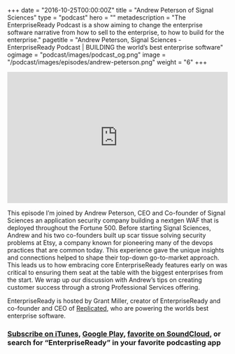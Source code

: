 +++
date = "2016-10-25T00:00:00Z"
title = "Andrew Peterson of Signal Sciences"
type = "podcast"
hero = ""
metadescription = "The EnterpriseReady Podcast is a show aiming to change the enterprise software narrative from how to sell to the enterprise, to how to build for the enterprise."
pagetitle = "Andrew Peterson, Signal Sciences - EnterpriseReady Podcast | BUILDING the world’s best enterprise software"
ogimage = "podcast/images/podcast_og.png"
image = "/podcast/images/episodes/andrew-peterson.png"
weight = "6"
+++

<iframe width="100%" height="300" scrolling="no" frameborder="no" allow="autoplay" src="https://w.soundcloud.com/player/?url=https%3A//api.soundcloud.com/tracks/596982795&color=%23ee5042&auto_play=false&hide_related=false&show_comments=true&show_user=true&show_reposts=false&show_teaser=true&visual=true"></iframe>

This episode I’m joined by Andrew Peterson, CEO and Co-founder of Signal Sciences an application security company building a nextgen WAF that is deployed throughout the Fortune 500. Before starting Signal Sciences, Andrew and his two co-founders built up scar tissue solving security problems at Etsy, a company known for pioneering many of the devops practices that are common today.  This experience gave the unique insights and connections helped to shape their top-down go-to-market approach. This leads us to how embracing core EnterpriseReady features early on was critical to ensuring them seat at the table with the biggest enterprises from the start. We wrap up our discussion with Andrew’s tips on creating customer success through a strong Professional Services offering.

EnterpriseReady is hosted by Grant Miller, creator of EnterpriseReady and co-founder and CEO of [Replicated](https://www.replicated.com), who are powering the worlds best enterprise software.

### [Subscribe on iTunes](https://itunes.apple.com/us/podcast/ep-6-enterprise-innovation-andrew-peterson-signal-sciences/id1437951282?i=1000433693718&mt=2), [Google Play](https://play.google.com/music/listen?u=0#/ps/Iq3uifjva44tdvm2orhu4apvjtu), [favorite on SoundCloud](https://soundcloud.com/heavybit/sets/enterpriseready), or search for “EnterpriseReady” in your favorite podcasting app
